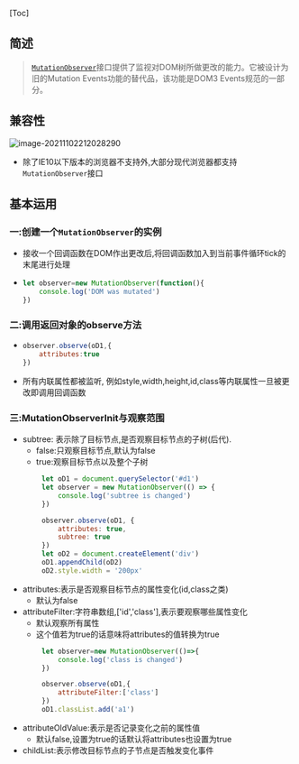 [Toc]

## 简述

> [`MutationObserver`](https://developer.mozilla.org/zh-CN/docs/Web/API/MutationObserver)接口提供了监视对DOM树所做更改的能力。它被设计为旧的Mutation Events功能的替代品，该功能是DOM3 Events规范的一部分。

## 兼容性

![image-20211102212028290](C:\Users\董磊\AppData\Roaming\Typora\typora-user-images\image-20211102212028290.png)

- 除了IE10以下版本的浏览器不支持外,大部分现代浏览器都支持`MutationObserver`接口

## 基本运用

### 一:创建一个`MutationObserver`的实例

- 接收一个回调函数在DOM作出更改后,将回调函数加入到当前事件循环tick的末尾进行处理

- ```javascript
  let observer=new MutationObserver(function(){
      console.log('DOM was mutated')
  })
  ```

### 二:调用返回对象的observe方法

- ```javascript
  observer.observe(oD1,{
      attributes:true
  })
  ```

- 所有内联属性都被监听, 例如style,width,height,id,class等内联属性一旦被更改即调用回调函数

### 三:MutationObserverInit与观察范围

- subtree: 表示除了目标节点,是否观察目标节点的子树(后代).
  - false:只观察目标节点,默认为false
  - true:观察目标节点以及整个子树

```javascript
        let oD1 = document.querySelector('#d1')
        let observer = new MutationObserver(() => {
            console.log('subtree is changed')
        })

        observer.observe(oD1, {
            attributes: true,
            subtree: true
        })
        let oD2 = document.createElement('div')
        oD1.appendChild(oD2)
        oD2.style.width = '200px'
```

- attributes:表示是否观察目标节点的属性变化(id,class之类)
  - 默认为false
- attributeFilter:字符串数组,['id','class'],表示要观察哪些属性变化
  - 默认观察所有属性
  - 这个值若为true的话意味将attributes的值转换为true

```javascript
        let observer=new MutationObserver(()=>{
            console.log('class is changed')
        })

        observer.observe(oD1,{
            attributeFilter:['class']
        })
        oD1.classList.add('a1')
```

- attributeOldValue:表示是否记录变化之前的属性值
  - 默认false,设置为true的话默认将attributes也设置为true
- childList:表示修改目标节点的子节点是否触发变化事件